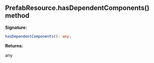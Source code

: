 
## PrefabResource.hasDependentComponents() method

**Signature:**

```typescript
hasDependentComponents(): any;
```
**Returns:**

any

